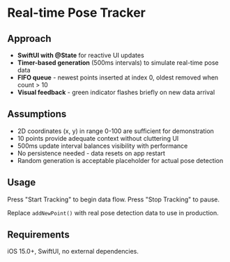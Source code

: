 # Real-time Pose Tracker

## Approach

- **SwiftUI with @State** for reactive UI updates
- **Timer-based generation** (500ms intervals) to simulate real-time pose data
- **FIFO queue** - newest points inserted at index 0, oldest removed when count > 10
- **Visual feedback** - green indicator flashes briefly on new data arrival

## Assumptions

- 2D coordinates (x, y) in range 0-100 are sufficient for demonstration
- 10 points provide adequate context without cluttering UI
- 500ms update interval balances visibility with performance
- No persistence needed - data resets on app restart
- Random generation is acceptable placeholder for actual pose detection

## Usage

Press "Start Tracking" to begin data flow. Press "Stop Tracking" to pause.

Replace `addNewPoint()` with real pose detection data to use in production.

## Requirements

iOS 15.0+, SwiftUI, no external dependencies.

